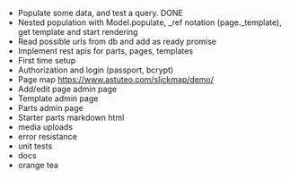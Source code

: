 * Populate some data, and test a query. DONE
* Nested population with Model.populate, _ref notation (page._template), get template and start rendering
* Read possible urls from db and add as ready promise
* Implement rest apis for parts, pages, templates
* First time setup
* Authorization and login (passport, bcrypt)
* Page map https://www.astuteo.com/slickmap/demo/
* Add/edit page admin page
* Template admin page
* Parts admin page
* Starter parts
    markdown
    html
* media uploads
* error resistance
* unit tests
* docs
* orange tea